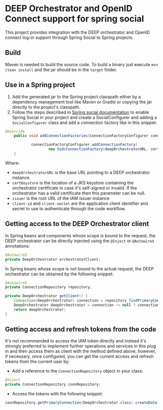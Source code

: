 # DEEP Orchestrator and OpenID Connect support for spring social #

This project provides integration with the DEEP orchestrator and OpenID connect log-in support through Spring Social to Spring projects.

## Build ##

Maven is needed to build the source code. To build a binary just execute `mvn clean install` and the jar should be in the `target` folder.

## Use in a Spring project ##

1. Add the generated jar to the Spring project classpath either by a dependency management tool like Maven or Gradle or copying the jar directly to the project's classpath.
2. Follow the steps described in [Spring social documentation](https://docs.spring.io/spring-social/docs/1.1.4.RELEASE/reference/htmlsingle) to enable Spring Social in your project and create a SocialConfigurer and adding a `SocialConfigurer` class and add a connection factory like in this snippet:
```java
@Override
    public void addConnectionFactories(ConnectionFactoryConfigurer connectionFactoryConfigurer, Environment environment) {

            connectionFactoryConfigurer.addConnectionFactory(
                    new OidcConnectionFactory(deepOrchestratorURL, certKeystore, issuer, clientId, clientSecret"));
    }
```

Where:
- `deepOrchestratorURL` is the base URL pointing to a DEEP orchestrator instance.
- `certKeystore` is the location of a JKS keystore containing the orchestrator certificate in case it's self-signed or invalid. If the orchestrator has a valid certificate then this parameter can be null.
- `issuer` is the root URL of the IAM issuer instance 
- `client-id` and `client-sectet` are the application client identifier and secret to use to authenticate through the code workflow.

## Getting access to the DEEP Orchestrator client

In Spring beans and components whose scope is bound to the request, the DEEP orchestrator can be directly injected using the ``@Inject`` or ``@Autowired`` annotations:

```java
@Autowired
private DeepOrchestrator orchestratorClient;
```

In Spring beans whose scope is not bound to the actual request, the DEEP orchestrator can be obtained by the following snippet:

```java
@Autowired
private ConnectionRepository repository;

private DeepOrchestrator getClient() {
    Connection<DeepOrchestrator> connection = repository.findPrimaryConnection(DeepOrchestrator.class);
    DeepOrchestrator deepOrchestrator = connection != null ? connection.getApi() : null;
    return deepOrchestrator;
}
```

## Getting access and refresh tokens from the code ##

It's not recommended to access the IAM token directly and instead it's strongly preferred to implement further operations and services in this plug in and then access them as client with the method defined above, however, if necessary, once configured, you can get the current access and refresh tokens from the current user by:

-  Add a reference to the `ConnectionRepository` object in your class:
```java
@Inject
private ConnectionRepository connRepository;
```

- Access the tokens with the following snippet:
```java
connRepository.getPrimaryConnection(DeepOrchestrator.class).createData()
``` 